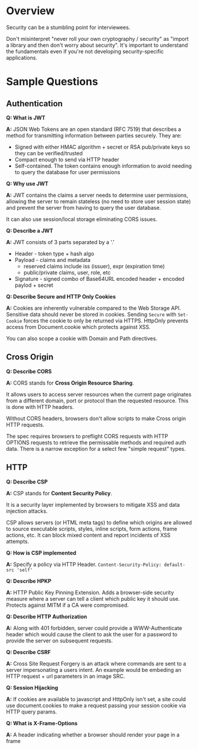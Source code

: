 # Overview

Security can be a stumbling point for interviewees.

Don't misinterpret "never roll your own cryptography / security" as
"import a library and then don't worry about security". It's important to understand the fundamentals
even if you're not developing security-specific applications.



# Sample Questions

## Authentication

**Q: What is JWT**

**A:** JSON Web Tokens are an open standard (RFC 7519) that describes a method for transmitting
information between parties securely. They are:

* Signed with either HMAC algorithm + secret or RSA pub/private keys so they can be verified/trusted
* Compact enough to send via HTTP header
* Self-contained. The token contains enough information to avoid needing to query the database for user permissions


**Q: Why use JWT**

**A:** JWT contains the claims a server needs to determine user permissions, allowing the server to remain stateless (no
need to store user session state) and prevent the server from having to query the user database.

It can also use session/local storage eliminating CORS issues.


**Q: Describe a JWT**

**A:** JWT consists of 3 parts separated by a '.'

* Header - token type + hash algo
* Payload - claims and metadata
    * reserved claims include iss (issuer), expr (expiration time)
    * public/private claims, user, role, etc
* Signature - signed combo of Base64URL encoded header + encoded paylod + secret


**Q: Describe Secure and HTTP Only Cookies**

**A:** Cookies are inherently vulnerable compared to the Web Storage API. Sensitive data should never be stored in
cookies. Sending `Secure` with `Set-Cookie` forces the cookie to only be returned via HTTPS. HttpOnly prevents access from Document.cookie which protects against XSS.

You can also scope a cookie with Domain and Path directives.


## Cross Origin

**Q: Describe CORS**

**A:** CORS stands for **Cross Origin Resource Sharing**.

It allows users to access server resources when the current page originates from a different domain,
port or protocol than the requested resource. This is done with HTTP headers.

Without CORS headers, browsers don't allow scripts to make Cross origin HTTP requests.

The spec requires browsers to preflight CORS requests with HTTP OPTIONS requests to retrieve the
permissable methods and required auth data. There is a narrow exception for a select few "simple request" types.



## HTTP


**Q: Describe CSP**

**A:** CSP stands for **Content Security Policy**.

It is a security layer implemented by browsers to mitigate XSS and data injection attacks.

CSP allows servers (or HTML meta tags) to define which origins are allowed to source executable scripts, styles,
inline scripts, form actions, frame actions, etc. It can block mixed content and report incidents of XSS attempts.

**Q: How is CSP implemented**

**A:** Specify a policy via HTTP Header. `Content-Security-Policy: default-src 'self'`


**Q: Describe HPKP**

**A:** HTTP Public Key Pinning Extension. Adds a browser-side security measure where a server can
tell a client which public key it should use. Protects against MITM if a CA were compromised.


**Q: Describe HTTP Authorization**

**A:** Along with 401 forbidden, server could provide a WWW-Authenticate header which would cause the client to
ask the user for a password to provide the server on subsequent requests.


**Q: Describe CSRF**

**A:** Cross Site Request Forgery is an attack where commands are sent to a server impersonating a users intent.
An example would be embeding an HTTP request + url parameters in an image SRC.


**Q: Session Hijacking**

**A:** If cookies are available to javascript and HttpOnly isn't set, a site could use document.cookies to make a request
passing your session cookie via HTTP query params.

**Q: What is X-Frame-Options**

**A:** A header indicating whether a browser should render your page in a frame



